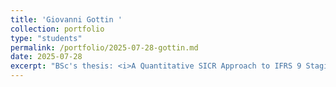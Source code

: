 ```yaml
---
title: 'Giovanni Gottin '
collection: portfolio
type: "students"
permalink: /portfolio/2025-07-28-gottin.md
date: 2025-07-28
excerpt: "BSc's thesis: <i>A Quantitative SICR Approach to IFRS 9 Staging</i>. (HFARM-Chichester)   <a href="https://www.linkedin.com/in/giovannigottin">linkedin</a>"
---
```

